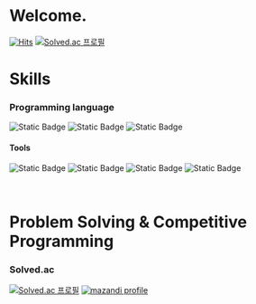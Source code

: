 # Welcome.
[![Hits](https://hits.seeyoufarm.com/api/count/incr/badge.svg?url=https%3A%2F%2Fgithub.com%2FSadorn&count_bg=%23C873E7&title_bg=%236238B6&icon=godotengine.svg&icon_color=%23E4B7B7&title=hits&edge_flat=false)](https://hits.seeyoufarm.com)
[![Solved.ac 프로필](http://mazassumnida.wtf/api/mini/generate_badge?boj=sadorn)](https://solved.ac/sadorn) <br>

# Skills

### Programming language
![Static Badge](https://img.shields.io/badge/Python-blue?style=flat-square&logo=python&logoColor=white)
![Static Badge](https://img.shields.io/badge/Java-orange?style=flat-square&logoColor=white)
![Static Badge](https://img.shields.io/badge/GDscript-blue?style=flat-square&logo=Godot%20Engine&logoColor=white)
<br>

#### Tools
![Static Badge](https://img.shields.io/badge/VS%20code-purple?style=flat-square&logo=Visual%20Studio%20Code&logoColor=white)
![Static Badge](https://img.shields.io/badge/Godot%20Engine-blue?style=flat-square&logo=Godot%20Engine&logoColor=white)
![Static Badge](https://img.shields.io/badge/GitHub-black?style=flat-square&logo=GitHub&logoColor=white)
![Static Badge](https://img.shields.io/badge/Git-red?style=flat-square&logo=Git&logoColor=white)
<br>

<br>

# Problem Solving & Competitive Programming
### Solved.ac
[![Solved.ac 프로필](http://mazassumnida.wtf/api/v2/generate_badge?boj=sadorn)](https://solved.ac/sadorn)
[![mazandi profile](http://mazandi.herokuapp.com/api?handle=sadorn&theme=warm)](https://solved.ac/sadorn) <br>


